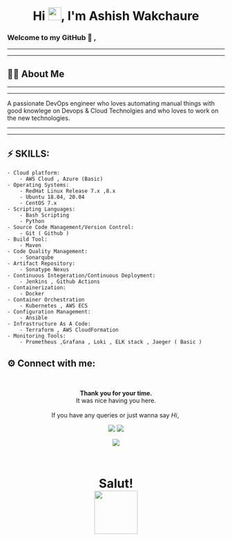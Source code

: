 

<h1 align="center">Hi <img src="https://raw.githubusercontent.com/MartinHeinz/MartinHeinz/master/wave.gif" width="30px">, I'm Ashish Wakchaure</h1>

###  **Welcome to my GitHub** 👋 ,
---
---

## 🙋‍♂️ About Me

---
---
A passionate DevOps engineer who loves automating manual things with good knowlege on Devops & Cloud Technolgies and who loves to work on the new technologies.

---
---

##  ⚡ SKILLS:
    
    - Cloud platform:
        - AWS Cloud , Azure (Basic)
    - Operating Systems:
        - RedHat Linux Release 7.x ,8.x
        - Ubuntu 18.04, 20.04
        - CentOS 7.x
    - Scripting Languages:
        - Bash Scripting   
        - Python
    - Source Code Management/Version Control:
        - Git ( Github )
    - Build Tool:
        - Maven
    - Code Quality Management:
        - Sonarqube
    - Artifact Repository: 
        - Sonatype Nexus
    - Continuous Integeration/Continuous Deployment:
        - Jenkins , Github Actions
    - Containerization:
        - Docker
    - Container Orchestration
        - Kubernetes , AWS ECS 
    - Configuration Management:
        - Ansible
    - Infrastructure As A Code:
        - Terraform , AWS CloudFormation 
    - Monitoring Tools:
        - Prometheus ,Grafana , Loki , ELK stack , Jaeger ( Basic )

## ⚙️ Connect with me:
<div align="center">
  <br>
  <p><b>Thank you for your time.</b><br>
    It was nice having you here.<br><br>
    If you have any queries or just wanna say <i>Hi</i>,&nbsp;
<p align="center">

<p align="left">

<a href = "https://www.linkedin.com/in/ashish-wakchaure"><img src="https://img.shields.io/badge/LinkedIn-0077B5?style=for-the-badge&logo=linkedin&logoColor=white"/></a>
<a href="mailto:ashish.wak99@gmail.com"><img src="https://img.shields.io/badge/Gmail-D14836?style=for-the-badge&logo=gmail&logoColor=white"/></a>

</p>

![](https://visitor-badge.laobi.icu/badge?page_id=awkachaure) 

<br>

<h1 align="center">Salut! <br><img src="https://media.giphy.com/media/hvRJCLFzcasrR4ia7z/giphy.gif" width="100px"></h1>

